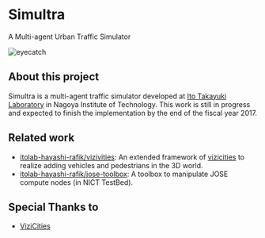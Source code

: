 # Simultra

A Multi-agent Urban Traffic Simulator

![eyecatch](https://cloud.githubusercontent.com/assets/5523773/17523630/3fffcf82-5e96-11e6-891e-8b460aa84249.png)

## About this project

Simultra is a multi-agent traffic simulator developed at [Ito Takayuki Laboratory](http://www.itolab.nitech.ac.jp/itolab_hp) in Nagoya Institute of Technology. This work is still in progress and expected to finish the implementation by the end of the fiscal year 2017.

## Related work

+ [itolab-hayashi-rafik/vizivities](https://github.com/itolab-hayashi-rafik/vizicities): An extended framework of [vizicities](https://github.com/UDST/vizicities) to realize adding vehicles and pedestrians in the 3D world.
+ [itolab-hayashi-rafik/jose-toolbox](https://github.com/itolab-hayashi-rafik/jose-toolbox): A toolbox to manipulate JOSE compute nodes (in NICT TestBed).

## Special Thanks to

+ [ViziCities](https://github.com/UDST/vizicities)
